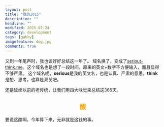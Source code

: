 ```yaml
---
layout: post
title: "我的2015"
description: ""
headline: ""
modified: 2015-07-24
category: development
tags: [gabby]
imagefeature: dog.jpg
comments: true
---
```


又到一年尾声时，我也该好好总结这一年了。
域名换了，变成了[seriout-think.me](http://serious-think.me)。这个域名也是想了一段时间，原来的英文+数字不方便输入，而且显得不够严肃。
这个域名呢，**serious**是我的英文名，也是认真、严肃的意思，**think**是想、思考，也算是双关吧。

还是延续以前的老传统，让我们用四大味觉来总结这365天。

<!-- more -->

<h2 style="text-align: center;">
  <span style="color:#ffa500;">酸</span>
</h2>

要说这酸啊，今年算下来，无非就是这钱的事。



